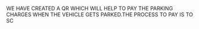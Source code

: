 WE HAVE CREATED A QR WHICH WILL HELP TO PAY THE PARKING CHARGES WHEN THE VEHICLE GETS PARKED.THE PROCESS TO PAY IS TO SC
